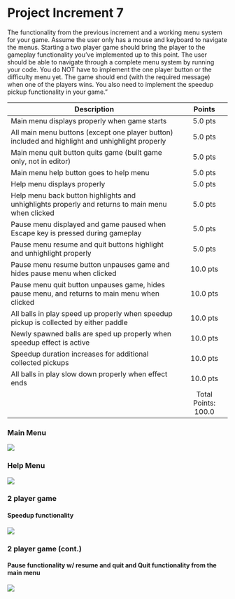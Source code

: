 # Project Increment 7

The functionality from the previous increment and a working menu system for your game. Assume the user only has a mouse and keyboard to navigate the menus. Starting a two player game should bring the player to the gameplay functionality you’ve implemented up to this point. The user should be able to navigate through a complete menu system by running your code. You do NOT have to implement the one player button or the difficulty menu yet. The game should end (with the required message) when one of the players wins. You also need to implement the speedup pickup functionality in your game.” 

| Description       | Points          |
| ------------- |:-------------:|
| Main menu displays properly when game starts   | 5.0 pts | 
| All main menu buttons (except one player button) included and highlight and unhighlight properly | 5.0 pts | 
| Main menu quit button quits game (built game only, not in editor) |  5.0 pts |
| Main menu help button goes to help menu |  5.0 pts |
| Help menu displays properly | 5.0 pts |
| Help menu back button highlights and unhighlights properly and returns to main menu when clicked | 5.0 pts |
| Pause menu displayed and game paused when Escape key is pressed during gameplay | 5.0 pts |
| Pause menu resume and quit buttons highlight and unhighlight properly | 5.0 pts |
| Pause menu resume button unpauses game and hides pause menu when clicked | 10.0 pts |
| Pause menu quit button unpauses game, hides pause menu, and returns to main menu when clicked | 10.0 pts |
| All balls in play speed up properly when speedup pickup is collected by either paddle | 10.0 pts |
| Newly spawned balls are sped up properly when speedup effect is active | 10.0 pts |
| Speedup duration increases for additional collected pickups | 10.0 pts |
| All balls in play slow down properly when effect ends | 10.0 pts |
| | Total Points: 100.0 |

### Main Menu
![](PI71.gif)

### Help Menu
![](PI72.gif)

### 2 player game
#### Speedup functionality
![](PI73.gif)

### 2 player game (cont.)
#### Pause functionality w/ resume and quit and Quit functionality from the main menu
![](PI74.gif)


